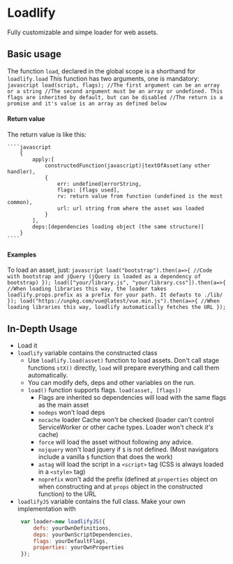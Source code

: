 # Loadlify

Fully customizable and simpe loader for web assets.


## Basic usage

The function `load`, declared in the global scope is a shorthand for `loadlify.load`
This function has two arguments, one is mandatory:
	````javascript
		load(script, flags);
		//The first argument can be an array or a string
		//The second argument must be an array or undefined. This flags are inherited by default, but can be disabled
		//The return is a promise and it's value is an array as defined below
	````

#### Return value
The return value is like this:

	````javascript
		{
			apply:[
				constructedFunction(javascript)|textOfAsset(any other handler),
				{
					err: undefined|errorString,
					flags: [flags used],
					rv: return value from function (undefined is the most common),
					url: url string from where the asset was loaded
				}
			],
			deps:[dependencies loading object (the same structure)]
		}
	````
#### Examples
To load an asset, just:
	````javascript
		load("bootstrap").then(a=>{
			//Code with bootstrap and jQuery (jQuery is loaded as a dependency of bootstrap)
		});
		load(["your/library.js", "your/library.css"]).then(a=>{
			//When loading libraries this way, the loader takes loadlify.props.prefix as a prefix for your path. It defauts to ./lib/
		});
		load("https://unpkg.com/vue@latest/vue.min.js").then(a=>{
			//When loading libraries this way, loadlify automatically fetches the URL
		});
	````

## In-Depth Usage
- Load it
- `loadlify` variable contains the constructed class
  - Use `loadlify.load(asset)` function to load assets. Don't call stage functions `stX()` directly, `load` will prepare everything and call them automatically.
  - You can modify defs, deps and other variables on the run.
  - `load()` function supports flags. `load(asset, [flags])`
    - Flags are inherited so dependencies will load with the same flags as the main asset
    - `nodeps` won't load deps
    - `nocache` loader Cache won't be checked (loader can't control ServiceWorker or other cache types. Loader won't check *it's* cache)
    - `force` will load the asset without following any advice.
    - `nojquery` won't load jquery if `$` is not defined. (Most navigators include a vanilla `$` function that does the work)
    - `astag` will load the script in a `<script>` tag (CSS is always loaded in a `<style>` tag)
    - `noprefix` won't add the prefix (defined at `properties` object on when constructing and at `props` object in the constructed function) to the URL
- `loadlifyJS` variable contains the full class. Make your own implementation with 
   ````javascript
    var loader=new loadlifyJS({
		defs: yourOwnDefinitions,
		deps: yourOwnScriptDependencies,
		flags: yourDefaultFlags,
		properties: yourOwnProperties
	});
	````
	
